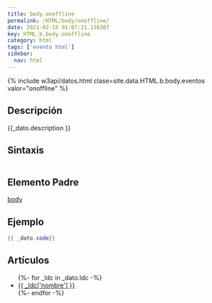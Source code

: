 ```yaml
---
title: body.onoffline
permalink: /HTML/body/onoffline/
date: 2021-02-15 01:07:21.116307
key: HTML.b.body.onoffline
category: html
tags: ['evento html']
sidebar: 
  nav: html
---
```


{% include w3api/datos.html clase=site.data.HTML.b.body.eventos valor="onoffline" %}

## Descripción
{{_dato.description }}

## Sintaxis
~~~html
~~~

## Elemento Padre
[body](/HTML/body/)

## Ejemplo
~~~java
{{ _dato.code}}
~~~

## Artículos
<ul>
{%- for _ldc in _dato.ldc -%}
   <li>
       <a href="{{_ldc['url'] }}">{{ _ldc['nombre'] }}</a>
   </li>
{%- endfor -%}
</ul>
